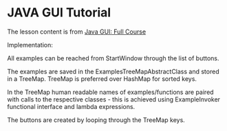 # JAVA GUI Tutorial
The lesson content is from [Java GUI: Full Course](https://www.youtube.com/watch?v=Kmgo00avvEw)

Implementation:

All examples can be reached from StartWindow through the list of buttons.

The examples are saved in the ExamplesTreeMapAbstractClass and stored in a TreeMap.
TreeMap is preferred over HashMap for sorted keys.

In the TreeMap human readable names of examples/functions are paired with calls to the respective classes - this is achieved using ExampleInvoker functional interface and lambda expressions.

The buttons are created by looping through the TreeMap keys.
